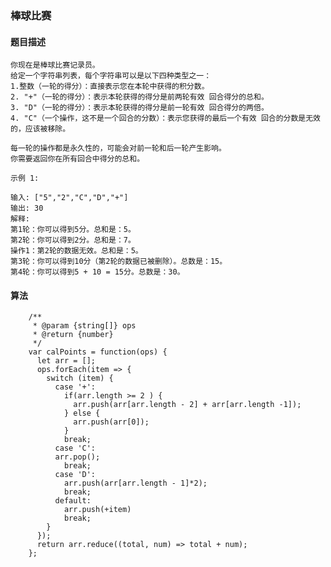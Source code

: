 ### 棒球比赛

#### 题目描述

    你现在是棒球比赛记录员。
    给定一个字符串列表，每个字符串可以是以下四种类型之一：
    1.整数（一轮的得分）：直接表示您在本轮中获得的积分数。
    2. "+"（一轮的得分）：表示本轮获得的得分是前两轮有效 回合得分的总和。
    3. "D"（一轮的得分）：表示本轮获得的得分是前一轮有效 回合得分的两倍。
    4. "C"（一个操作，这不是一个回合的分数）：表示您获得的最后一个有效 回合的分数是无效的，应该被移除。

    每一轮的操作都是永久性的，可能会对前一轮和后一轮产生影响。
    你需要返回你在所有回合中得分的总和。

    示例 1:

    输入: ["5","2","C","D","+"]
    输出: 30
    解释:
    第1轮：你可以得到5分。总和是：5。
    第2轮：你可以得到2分。总和是：7。
    操作1：第2轮的数据无效。总和是：5。
    第3轮：你可以得到10分（第2轮的数据已被删除）。总数是：15。
    第4轮：你可以得到5 + 10 = 15分。总数是：30。

#### 算法

```
    /**
     * @param {string[]} ops
     * @return {number}
     */
    var calPoints = function(ops) {
      let arr = [];
      ops.forEach(item => {
        switch (item) {
          case '+':
            if(arr.length >= 2 ) {
              arr.push(arr[arr.length - 2] + arr[arr.length -1]);
            } else {
              arr.push(arr[0]);
            }
            break;
          case 'C':
          arr.pop();
            break;
          case 'D':
            arr.push(arr[arr.length - 1]*2);
            break;
          default:
            arr.push(+item)
            break;
        }
      });
      return arr.reduce((total, num) => total + num);
    };

```
